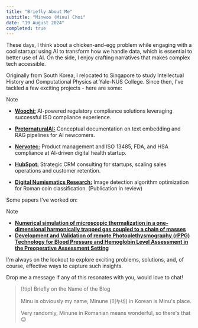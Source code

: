 ```yaml
---
title: "Briefly About Me"
subtitle: "Minwoo (Minu) Choi"
date: "19 August 2024"
completed: true 
---
```


These days, I think about a chicken-and-egg problem while engaging with a cool startup: using AI to transform how we handle data, which is essential to better use of AI. On the side, I enjoy crafting narratives that makes complex tech accessible.

Originally from South Korea, I relocated to Singapore to study Intellectual History and Computational Physics at Yale-NUS College. Since then, I've tackled a few exciting projects - here are some:

> [!note] 
>
> - [**Woochi:**](https://www.woochi.ai) AI-powered regulatory compliance solutions leveraging successful ISO compliance experience.
>
> - [**PreternaturalAI:**](https://preternatural.ai) Conceptual documentation on text embedding and RAG pipelines for AI newcomers.
> - [**Nervotec:**](https://www.nervotec.com) Product management and ISO 13485, FDA, and HSA compliance at AI-driven digital health startup.
> - [**HubSpot:**](https://www.hubspot.com) Strategic CRM consulting for startups, scaling sales operations and customer retention.
> - [**Digital Numismatics Research:**](https://www.yale-nus.edu.sg/story/20-november-2020-yale-nus-students-step-outside-their-majors-to-embark-on-interdisciplinary-research-projects/) Image detection algorithm optimization for Roman coin classification. (Publication in review)

Some papers I've worked on:
> [!note]
>
> - [**Numerical simulation of microscopic thermalization in a one-dimensional harmonically trapped gas coupled to a chain of masses**](https://scholar.google.com/citations?view_op=view_citation&hl=en&user=Mf6g9jUAAAAJ&citation_for_view=Mf6g9jUAAAAJ:u-x6o8ySG0sC)
> - [**Development and Validation of remote Photoplethysmography (rPPG) Technology for Blood Pressure and Hemoglobin Level Assessment in the Preoperative Assessment Setting**](https://preprints.jmir.org/preprint/60455)

I'm always on the lookout to explore exciting problems, solutions, and, of course, effective ways to capture such insights. 

Drop me a message if any of this resonates with you, would love to chat! 

> [!tip] Briefly on the Name of the Blog
>
> Minu is obviously my name, Minune (미누네) in Korean is Minu's place.
>
> Very randomly, Minune in Romanian means wonderful, so there's that 😉 


